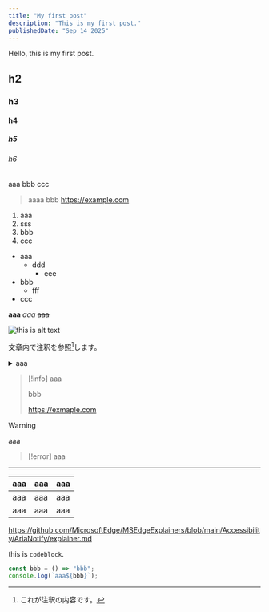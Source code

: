 ```yaml
---
title: "My first post"
description: "This is my first post."
publishedDate: "Sep 14 2025"
---
```


Hello, this is my first post.

## h2

### h3

#### h4

##### h5

###### h6

aaa
bbb
ccc

> aaaa
> bbb
> https://example.com

1. aaa
1. sss
1. bbb
1. ccc

- aaa
  - ddd
    - eee
- bbb
  - fff
- ccc

**aaa**
_aaa_
~~aaa~~

![this is alt text](https://github.com/mehm8128.png)

文章内で注釈を参照[^1]します。

[^1]: これが注釈の内容です。

<details>
<summary>aaa</summary>

aaaaaaaaaaaaaaaaaaaa
bbbbbbbbbbbbb
https://example.com

</details>

> [!info]
> aaa
>
> bbb
>
> https://exmaple.com

> [!warning]
> aaa

> [!error]
> aaa

---

| aaa | aaa | aaa |
| --- | --- | --- |
| aaa | aaa | aaa |
| aaa | aaa | aaa |

https://github.com/MicrosoftEdge/MSEdgeExplainers/blob/main/Accessibility/AriaNotify/explainer.md

this is `codeblock`.

```ts
const bbb = () => "bbb";
console.log(`aaa${bbb}`);
```
